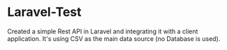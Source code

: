 # Laravel-Test
Created a simple Rest API in Laravel and integrating it with a client application.
It's using CSV as the main data source (no Database is used).

